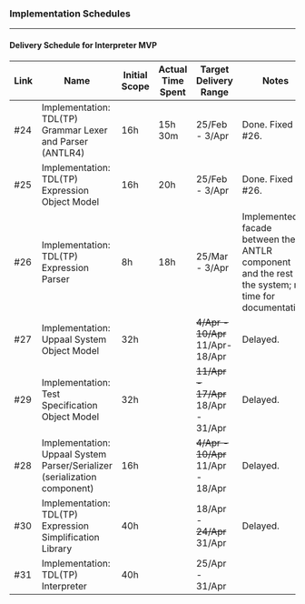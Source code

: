 ### Implementation Schedules

---

#### Delivery Schedule for Interpreter MVP

| Link | Name                                                         | Initial Scope | Actual Time Spent | Target Delivery Range               | Notes                                                        |
| ---- | ------------------------------------------------------------ | ------------- | ----------------- | ----------------------------------- | ------------------------------------------------------------ |
| #24  | Implementation: TDL(TP) Grammar Lexer and Parser (ANTLR4)    | 16h           | 15h 30m           | 25/Feb - 3/Apr                      | Done. Fixed in #26.                                          |
| #25  | Implementation: TDL(TP) Expression Object Model              | 16h           | 20h               | 25/Feb - 3/Apr                      | Done. Fixed in #26.                                          |
| #26  | Implementation: TDL(TP) Expression Parser                    | 8h            | 18h               | 25/Mar - 3/Apr                      | Implemented a facade between the ANTLR component and the rest of the system; no time for documentation. |
| #27  | Implementation: Uppaal System Object Model                   | 32h           |                   | ~~4/Apr - 10/Apr~~ 11/Apr-18/Apr    | Delayed.                                                     |
| #29  | Implementation: Test Specification Object Model              | 32h           |                   | ~~11/Apr - 17/Apr~~ 18/Apr - 31/Apr | Delayed.                                                     |
| #28  | Implementation: Uppaal System Parser/Serializer (serialization component) | 16h           |                   | ~~4/Apr - 10/Apr~~ 11/Apr - 18/Apr  | Delayed.                                                     |
| #30  | Implementation: TDL(TP) Expression Simplification Library    | 40h           |                   | 18/Apr - ~~24/Apr~~ 31/Apr          | Delayed.                                                     |
| #31  | Implementation: TDL(TP) Interpreter                          | 40h           |                   | 25/Apr - 31/Apr                     |                                                              |

